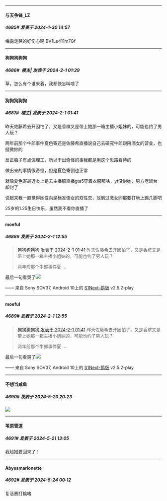 
*****

####  与天争锋_LZ  
##### 4685#       发表于 2024-1-30 14:57

梅露走哭的好伤心啊
BV1Le411m7Gf


*****

####  狗狗狗狗狗  
##### 4686#         楼主| 发表于 2024-2-1 01:29

草，怎么有个谁来着，我都快忘叫啥了


*****

####  狗狗狗狗狗  
##### 4687#         楼主| 发表于 2024-2-1 01:41

昨天佐藤希去开因怕了，又是香槟又是带上她那一箱主播小姐妹的，可能也约了男人玩？

两年前那个牛郎事件夏色寄还是佐藤希直播说自己去研究牛郎跟陪酒女的营业，也挺微妙的

反正脑子有点偏理工，所以干出奇怪的事我都是用这个思路看待的

做出来的事情很奇怪，但是夏色寄倒也正常

就像夏色寄最近炎上是去主播服直播gta5穿着衣服那啥，yt没封她，男方老鼠台却封了

说起来我一直觉得她性向是标准侄女的双性恋，放到过激女同那要打地上踢几脚吧

25岁的1.25生日快乐，虽然我不看你直播了


*****

####  moeful  
##### 4688#       发表于 2024-2-1 12:55

<blockquote><a href="httphttps://bbs.saraba1st.com/2b/forum.php?mod=redirect&amp;goto=findpost&amp;pid=63847162&amp;ptid=1941125" target="_blank">狗狗狗狗狗 发表于 2024-2-1 01:41</a>
昨天佐藤希去开因怕了，又是香槟又是带上她那一箱主播小姐妹的，可能也约了男人玩？

两年前那个牛郎事件夏 ...</blockquote>
最后一句看哭了<img src="https://static.saraba1st.com/image/smiley/face2017/140.png" referrerpolicy="no-referrer">

—— 来自 Sony SOV37, Android 10上的 [S1Next-鹅版](https://github.com/ykrank/S1-Next/releases) v2.5.2-play

*****

####  moeful  
##### 4689#       发表于 2024-2-1 12:55

<blockquote><a href="httphttps://bbs.saraba1st.com/2b/forum.php?mod=redirect&amp;goto=findpost&amp;pid=63847162&amp;ptid=1941125" target="_blank">狗狗狗狗狗 发表于 2024-2-1 01:41</a>
昨天佐藤希去开因怕了，又是香槟又是带上她那一箱主播小姐妹的，可能也约了男人玩？

两年前那个牛郎事件夏 ...</blockquote>
最后一句看哭了<img src="https://static.saraba1st.com/image/smiley/face2017/140.png" referrerpolicy="no-referrer">

—— 来自 Sony SOV37, Android 10上的 [S1Next-鹅版](https://github.com/ykrank/S1-Next/releases) v2.5.2-play

*****

####  不想当咸鱼  
##### 4690#       发表于 2024-5-20 20:23

<img src="https://static.saraba1st.com/image/smiley/face2017/034.png" referrerpolicy="no-referrer">

*****

####  苇原雪道  
##### 4691#       发表于 2024-5-21 13:05

我超她要回来了！

*****

####  Abyssmarionette  
##### 4692#       发表于 2024-5-24 00:12

复活赛打输咯

